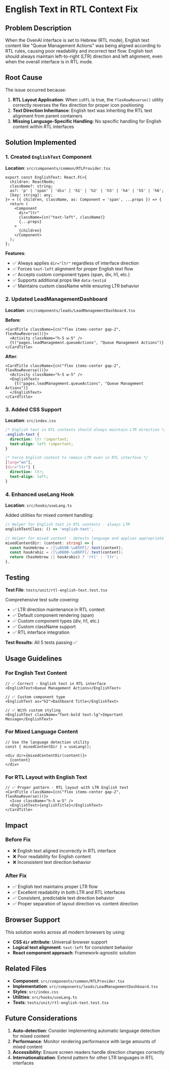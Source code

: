 # English Text in RTL Context Fix

## Problem Description

When the OvenAI interface is set to Hebrew (RTL mode), English text content like "Queue Management Actions" was being aligned according to RTL rules, causing poor readability and incorrect text flow. English text should always maintain left-to-right (LTR) direction and left alignment, even when the overall interface is in RTL mode.

## Root Cause

The issue occurred because:

1. **RTL Layout Application**: When `isRTL` is true, the `flexRowReverse()` utility correctly reverses the flex direction for proper icon positioning
2. **Text Direction Inheritance**: English text was inheriting the RTL text alignment from parent containers
3. **Missing Language-Specific Handling**: No specific handling for English content within RTL interfaces

## Solution Implemented

### 1. Created `EnglishText` Component

**Location**: `src/components/common/RTLProvider.tsx`

```tsx
export const EnglishText: React.FC<{
  children: ReactNode;
  className?: string;
  as?: 'p' | 'span' | 'div' | 'h1' | 'h2' | 'h3' | 'h4' | 'h5' | 'h6';
  [key: string]: any;
}> = ({ children, className, as: Component = 'span', ...props }) => {
  return (
    <Component 
      dir="ltr" 
      className={cn("text-left", className)}
      {...props}
    >
      {children}
    </Component>
  );
};
```

**Features**:
- ✅ Always applies `dir="ltr"` regardless of interface direction
- ✅ Forces `text-left` alignment for proper English text flow
- ✅ Accepts custom component types (span, div, h1, etc.)
- ✅ Supports additional props like `data-testid`
- ✅ Maintains custom className while ensuring LTR behavior

### 2. Updated LeadManagementDashboard

**Location**: `src/components/leads/LeadManagementDashboard.tsx`

**Before**:
```tsx
<CardTitle className={cn("flex items-center gap-2", flexRowReverse())}>
  <Activity className="h-5 w-5" />
  {t("pages.leadManagement.queueActions", "Queue Management Actions")}
</CardTitle>
```

**After**:
```tsx
<CardTitle className={cn("flex items-center gap-2", flexRowReverse())}>
  <Activity className="h-5 w-5" />
  <EnglishText>
    {t("pages.leadManagement.queueActions", "Queue Management Actions")}
  </EnglishText>
</CardTitle>
```

### 3. Added CSS Support

**Location**: `src/index.css`

```css
/* English text in RTL contexts should always maintain LTR direction */
.english-text {
  direction: ltr !important;
  text-align: left !important;
}

/* Force English content to remain LTR even in RTL interface */
[lang="en"],
[dir="ltr"] {
  direction: ltr;
  text-align: left;
}
```

### 4. Enhanced useLang Hook

**Location**: `src/hooks/useLang.ts`

Added utilities for mixed content handling:

```typescript
// Helper for English text in RTL contexts - always LTR
englishTextClass: () => 'english-text',

// Helper for mixed content - detects language and applies appropriate direction
mixedContentDir: (content: string) => {
  const hasHebrew = /[\u0590-\u05FF]/.test(content);
  const hasArabic = /[\u0600-\u06FF]/.test(content);
  return (hasHebrew || hasArabic) ? 'rtl' : 'ltr';
},
```

## Testing

**Test File**: `tests/unit/rtl-english-text.test.tsx`

Comprehensive test suite covering:
- ✅ LTR direction maintenance in RTL context
- ✅ Default component rendering (span)
- ✅ Custom component types (div, h1, etc.)
- ✅ Custom className support
- ✅ RTL interface integration

**Test Results**: All 5 tests passing ✅

## Usage Guidelines

### For English Text Content

```tsx
// ✅ Correct - English text in RTL interface
<EnglishText>Queue Management Actions</EnglishText>

// ✅ Custom component type
<EnglishText as="h2">Dashboard Title</EnglishText>

// ✅ With custom styling
<EnglishText className="font-bold text-lg">Important Message</EnglishText>
```

### For Mixed Language Content

```tsx
// Use the language detection utility
const { mixedContentDir } = useLang();

<div dir={mixedContentDir(content)}>
  {content}
</div>
```

### For RTL Layout with English Text

```tsx
// ✅ Proper pattern - RTL layout with LTR English text
<CardTitle className={cn("flex items-center gap-2", flexRowReverse())}>
  <Icon className="h-5 w-5" />
  <EnglishText>{englishTitle}</EnglishText>
</CardTitle>
```

## Impact

### Before Fix
- ❌ English text aligned incorrectly in RTL interface
- ❌ Poor readability for English content
- ❌ Inconsistent text direction behavior

### After Fix
- ✅ English text maintains proper LTR flow
- ✅ Excellent readability in both LTR and RTL interfaces
- ✅ Consistent, predictable text direction behavior
- ✅ Proper separation of layout direction vs. content direction

## Browser Support

This solution works across all modern browsers by using:
- **CSS `dir` attribute**: Universal browser support
- **Logical text alignment**: `text-left` for consistent behavior
- **React component approach**: Framework-agnostic solution

## Related Files

- **Component**: `src/components/common/RTLProvider.tsx`
- **Implementation**: `src/components/leads/LeadManagementDashboard.tsx`
- **Styles**: `src/index.css`
- **Utilities**: `src/hooks/useLang.ts`
- **Tests**: `tests/unit/rtl-english-text.test.tsx`

## Future Considerations

1. **Auto-detection**: Consider implementing automatic language detection for mixed content
2. **Performance**: Monitor rendering performance with large amounts of mixed content
3. **Accessibility**: Ensure screen readers handle direction changes correctly
4. **Internationalization**: Extend pattern for other LTR languages in RTL interfaces 